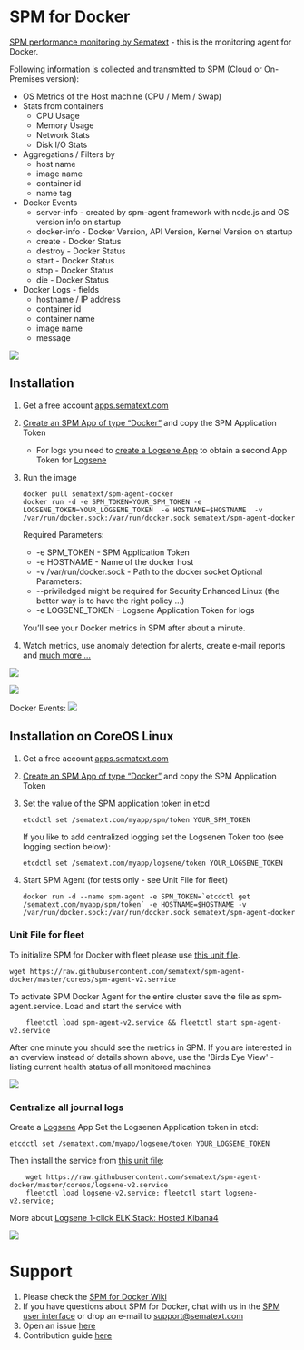 
# SPM for Docker

[SPM performance monitoring by Sematext](http://sematext.com/spm/integrations/docker-monitoring.html) - this is the  monitoring agent for Docker.

Following information is collected and transmitted to SPM (Cloud or On-Premises version):

- OS Metrics of the Host machine (CPU / Mem / Swap) 
- Stats from containers
	- CPU Usage
	- Memory Usage
	- Network Stats
	- Disk I/O Stats
- Aggregations / Filters by 
  - host name
  - image name
  - container id
  - name tag 
- Docker Events
	- server-info - created by spm-agent framework with node.js and OS version info on startup
	- docker-info - Docker Version, API Version, Kernel Version on startup
	- create - Docker Status
	- destroy - Docker Status
	- start - Docker Status
	- stop - Docker Status
	- die - Docker Status
- Docker Logs - fields
	- hostname / IP address
	- container id
	- container name
	- image name
	- message

![](https://sematext.files.wordpress.com/2015/06/spm-for-docker.png?w=630&h=455)


## Installation 
1. Get a free account [apps.sematext.com](https://apps.sematext.com/users-web/register.do)  
2. [Create an SPM App of type “Docker”](https://apps.sematext.com/spm-reports/registerApplication.do) and copy the SPM Application Token 
   - For logs you need to [create a Logsene App](https://apps.sematext.com/logsene-reports/registerApplication.do) to obtain a second App Token for [Logsene](http://www.sematext.com/logsene/)  
3. Run the image 
	```
	docker pull sematext/spm-agent-docker
	docker run -d -e SPM_TOKEN=YOUR_SPM_TOKEN -e LOGSENE_TOKEN=YOUR_LOGSENE_TOKEN  -e HOSTNAME=$HOSTNAME  -v /var/run/docker.sock:/var/run/docker.sock sematext/spm-agent-docker
	```

	Required Parameters:
	- -e SPM_TOKEN - SPM Application Token
	- -e HOSTNAME - Name of the docker host
	- -v /var/run/docker.sock - Path to the docker socket
	Optional Parameters:
	- --priviledged might be required for Security Enhanced Linux (the better way is to have the right policy ...)
	- -e LOGSENE_TOKEN - Logsene Application Token for logs

	You’ll see your Docker metrics in SPM after about a minute.
	
5. Watch metrics, use anomaly detection for alerts, create e-mail reports and [much more ...](http://blog.sematext.com/2015/06/09/docker-monitoring-support/)

![](https://sematext.files.wordpress.com/2015/06/docker-overview-2.png)

![](https://sematext.files.wordpress.com/2015/06/docker-network-metrics.png)

Docker Events:
![](https://sematext.files.wordpress.com/2015/06/bildschirmfoto-2015-06-24-um-13-56-39.png)

## Installation on CoreOS Linux

1. Get a free account [apps.sematext.com](https://apps.sematext.com/users-web/register.do)  
2. [Create an SPM App of type “Docker”](https://apps.sematext.com/spm-reports/registerApplication.do) and copy the SPM Application Token
3. Set the value of the SPM application token in etcd

	```
	etcdctl set /sematext.com/myapp/spm/token YOUR_SPM_TOKEN
	```

	If you like to add centralized logging set the Logsenen Token too (see logging section below): 

	```
	etcdctl set /sematext.com/myapp/logsene/token YOUR_LOGSENE_TOKEN
	```
	
4. Start SPM Agent (for tests only - see Unit File for fleet)

	```
	docker run -d --name spm-agent -e SPM_TOKEN=`etcdctl get /sematext.com/myapp/spm/token` -e HOSTNAME=$HOSTNAME -v /var/run/docker.sock:/var/run/docker.sock sematext/spm-agent-docker
	```

### Unit File for fleet

To initialize SPM for Docker with fleet please use [this unit file](https://github.com/sematext/spm-agent-docker/blob/master/coreos/spm-agent-v2.service).

```
wget https://raw.githubusercontent.com/sematext/spm-agent-docker/master/coreos/spm-agent-v2.service
```

To activate SPM Docker Agent for the entire cluster save the file as spm-agent.service. Load and start the service with

```
	fleetctl load spm-agent-v2.service && fleetctl start spm-agent-v2.service
```

After one minute you should see the metrics in SPM. If you are interested in an overview instead of details shown above, 
use the 'Birds Eye View' - listing current health status of all monitored machines

![](https://sematext.files.wordpress.com/2015/07/core-os-bev.png)

### Centralize all journal logs

Create a [Logsene](http://www.sematext.com/logsene/) App 
Set the Logsenen Application token in etcd:
```
etcdctl set /sematext.com/myapp/logsene/token YOUR_LOGSENE_TOKEN
```

Then install the service from [this unit file](https://github.com/sematext/spm-agent-docker/blob/master/coreos/logsene-v2.service):

```
	wget https://raw.githubusercontent.com/sematext/spm-agent-docker/master/coreos/logsene-v2.service
	fleetctl load logsene-v2.service; fleetctl start logsene-v2.service; 
```

More about [Logsene 1-click ELK Stack: Hosted Kibana4](http://blog.sematext.com/2015/06/11/1-click-elk-stack-hosted-kibana-4/)

![](https://sematext.files.wordpress.com/2015/06/spm-logsene-coreos.png)

# Support

1. Please check the [SPM for Docker Wiki](https://sematext.atlassian.net/wiki/display/PUBSPM/SPM+for+Docker)
2. If you have questions about SPM for Docker, chat with us in the [SPM user interface](https://apps.sematext.com/users-web/login.do) or drop an e-mail to support@sematext.com
3. Open an issue [here](https://github.com/sematext/spm-agent-docker/issues) 
4. Contribution guide [here](https://github.com/sematext/spm-agent-docker/blob/master/contribute.md)



